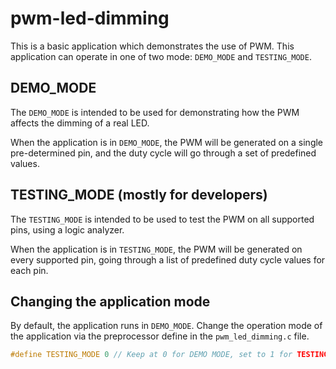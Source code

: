 # pwm-led-dimming

This is a basic application which demonstrates the use of PWM. This application can operate in one of two mode: `DEMO_MODE` and `TESTING_MODE`.

## DEMO_MODE
The `DEMO_MODE` is intended to be used for demonstrating how the PWM affects the dimming of a real LED.

When the application is in `DEMO_MODE`, the PWM will be generated on a single pre-determined pin, and the duty cycle will go through a set of predefined values. 

## TESTING_MODE (mostly for developers)
The `TESTING_MODE` is intended to be used to test the PWM on all supported pins, using a logic analyzer.

When the application is in `TESTING_MODE`, the PWM will be generated on every supported pin, going through a list of predefined duty cycle values for each pin.

## Changing the application mode
By default, the application runs in `DEMO_MODE`. Change the operation mode of the application via the preprocessor define in the `pwm_led_dimming.c` file.

```c
#define TESTING_MODE 0 // Keep at 0 for DEMO MODE, set to 1 for TESTING MODE
```